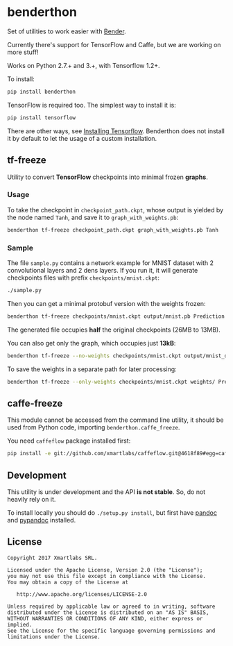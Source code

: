 # benderthon

Set of utilities to work easier with [Bender](https://github.com/xmartlabs/Bender).

Currently there's support for TensorFlow and Caffe, but we are working on more stuff!

Works on Python 2.7.+ and 3.+, with Tensorflow 1.2+.

To install:

```bash
pip install benderthon
```

TensorFlow is required too. The simplest way to install it is:

```bash
pip install tensorflow
```

There are other ways, see [Installing Tensorflow](https://www.tensorflow.org/install/). Benderthon does not install it
by default to let the usage of a custom installation.

## tf-freeze

Utility to convert **TensorFlow** checkpoints into minimal frozen **graphs**.

### Usage

To take the checkpoint in `checkpoint_path.ckpt`, whose output is yielded by the node named `Tanh`, and save it to `graph_with_weights.pb`:

```bash
benderthon tf-freeze checkpoint_path.ckpt graph_with_weights.pb Tanh
```

### Sample

The file `sample.py` contains a network example for MNIST dataset with 2 convolutional layers and 2 dens layers. If you run it, it will generate checkpoints files with prefix `checkpoints/mnist.ckpt`:

```bash
./sample.py
```

Then you can get a minimal protobuf version with the weights frozen:

```bash
benderthon tf-freeze checkpoints/mnist.ckpt output/mnist.pb Prediction
```

The generated file occupies **half** the original checkpoints (26MB to 13MB).


You can also get only the graph, which occupies just **13kB**:

```bash
benderthon tf-freeze --no-weights checkpoints/mnist.ckpt output/mnist_only_graph.pb Prediction
```

To save the weights in a separate path for later processing:

```bash
benderthon tf-freeze --only-weights checkpoints/mnist.ckpt weights/ Prediction
```

## caffe-freeze

This module cannot be accessed from the command line utility, it should be used from Python code, importing `benderthon.caffe_freeze`.

You need `caffeflow` package installed first:

```bash
pip install -e git://github.com/xmartlabs/caffeflow.git@4618f89#egg=caffeflow
```

## Development

This utility is under development and the API **is not stable**. So, do not heavily rely on it.

To install locally you should do ```./setup.py install```, but first have [pandoc](http://pandoc.org/) and [pypandoc](https://github.com/bebraw/pypandoc) installed.

## License

```
Copyright 2017 Xmartlabs SRL.

Licensed under the Apache License, Version 2.0 (the "License");
you may not use this file except in compliance with the License.
You may obtain a copy of the License at

   http://www.apache.org/licenses/LICENSE-2.0

Unless required by applicable law or agreed to in writing, software
distributed under the License is distributed on an "AS IS" BASIS,
WITHOUT WARRANTIES OR CONDITIONS OF ANY KIND, either express or implied.
See the License for the specific language governing permissions and
limitations under the License.
```
